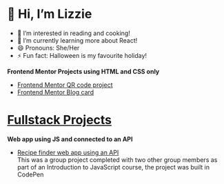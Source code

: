 # 👋 Hi, I’m Lizzie #
- 👀 I’m interested in reading and cooking!
- 🌱 I’m currently learning more about React!
- 😄 Pronouns: She/Her
- ⚡ Fun fact: Halloween is my favourite holiday!

**Frontend Mentor Projects using HTML and CSS only**
* [Frontend Mentor QR code project](https://github.com/esimscd/QRcode.git)
* [Frontend Mentor Blog card](https://github.com/esimscd/BlogCard.git)

# <ins>Fullstack Projects</ins>
**Web app using JS and connected to an API**

* [Recipe finder web app using an API](https://codepen.io/esim343/pen/abgMBGe) <br>
This was a group project completed with two other group members as part of an Introduction to JavaScript course, the project was built in CodePen

